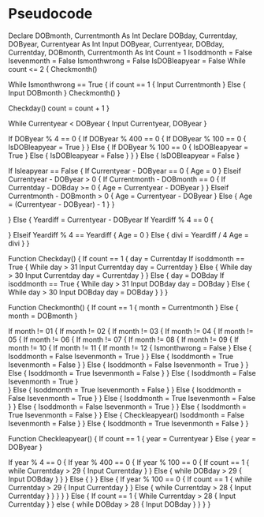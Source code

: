 # Pseudocode
Declare DOBmonth, Currentmonth As Int
Declare DOBday, Currentday, DOByear, Currentyear As Int
Input DOByear, Currentyear, DOBday, Currentday, DOBmonth, Currentmonth As Int
Count = 1
Isoddmonth = False
Isevenmonth = False
Ismonthwrong = False
IsDOBleapyear = False
While count <= 2 {
  Checkmonth()
 
  While Ismonthwrong == True {
    if count == 1 {
      Input Currentmonth
    } 
    Else {
      Input DOBmonth
    }
    Checkmonth()
  }

  Checkday()
  count = count + 1
}

While Currentyear < DOByear {
  Input Currentyear, DOByear
}

If DOByear % 4 == 0 {
  If DOByear % 400 == 0 {
    If DOByear % 100 == 0 {
      IsDOBleapyear = True
    }
  } 
  Else {
    If DOByear % 100 == 0 {
      IsDOBleapyear = True
    } 
    Else {
      IsDOBleapyear = False
    }
  }
} 
Else {
   IsDOBleapyear = False
}


If Isleapyear == False {
  If Currentyear - DOByear == 0 {
    Age = 0
  }
  Elseif Currentyear - DOByear > 0 {
    If Currentmonth - DOBmonth == 0 {
      If Currentday - DOBday >= 0 {
        Age = Currentyear - DOByear
      }
    }
    Elseif Currentmonth - DOBmonth > 0 {
      Age = Currentyear - DOByear
    }
    Else {
      Age = (Currentyear - DOByear) - 1
    }
  }

}
Else {
  Yeardiff = Currentyear - DOByear
  If Yeardiff % 4 == 0 {
  
  }
  Elseif Yeardiff % 4 == Yeardiff {
   Age = 0
  }
  Else {
    divi = Yeardiff / 4
    Age = divi
  }
}


Function Checkday() {
  If count == 1 {
    day = Currentday
    If isoddmonth == True {
      While day > 31
        Input Currentday
        day = Currentday
    }
    Else {
      While day > 30
        Input Currentday
        day = Currentday
    }
  }
  Else {
    day = DOBday
    If isoddmonth == True {
      While day > 31
        Input DOBday
        day = DOBday
    }
    Else {
      While day > 30
        Input DOBday
        day = DOBday
    }
  }
}




Function Checkmonth() {
  If count == 1 {
    month = Currentmonth
  }
  Else {
    month = DOBmonth
  }
  
  If month != 01 {
    If month != 02 {
      If month != 03 {
        If month != 04 {
          If month != 05 {
            If month != 06 {
              If month != 07 {
                If month != 08 {
                  If month != 09 {
                    If month != 10 {
                      If month != 11 {
                        If month != 12 {
                          Ismonthwrong = False
                        } 
                        Else {
                          Isoddmonth = False
                          Isevenmonth = True
                        }
                      }
                      Else {
                        Isoddmonth = True
                        Isevenmonth = False
                      }
                    }
                    Else {
                      Isoddmonth = False
                      Isevenmonth = True
                    }
                  }
                  Else {
                    Isoddmonth = True
                    Isevenmonth = False
                  }
                }
                Else {
                  Isoddmonth = False
                  Isevenmonth = True
                }    
              }
              Else {
                Isoddmonth = True
                Isevenmonth = False
              }
            }
            Else {
              Isoddmonth = False
              Isevenmonth = True
            }
          }
          Else {
            Isoddmonth = True
            Isevenmonth = False
          }
        } 
        Else {
          Isoddmonth = False
          Isevenmonth = True
        }
      }
      Else {
        Isoddmonth = True
        Isevenmonth = False
      }
    } 
    Else {
      Checkleapyear()
      Isoddmonth = False
      Isevenmonth = False
    }
  } 
  Else {
    Isoddmonth = True
    Isevenmonth = False
  }
}

Function Checkleapyear() {
  If count == 1 {
    year = Currentyear
  } 
  Else {
    year = DOByear
  }
  
  If year % 4 == 0 {
    If year % 400 == 0 {
      If year % 100 == 0 {
        If count == 1 {
          while Currentday > 29 {
            Input Currentday
          }
        }
        Else {
          while DOBday > 29 {
            Input DOBday 
          }
        }
      } 
      Else {
      }
    } 
    Else {
      If year % 100 == 0 {
        If count == 1 {
          while Currentday > 29 {
            Input Currentday
          } 
        }
        Else {
          while Currentday > 28 {
            Input Currentday
          }
        }
      }
    }
  } 
  Else {
    If count == 1 {
      While Currentday > 28 {
        Input Currentday
      }
    }
    else {
      while DOBday > 28 {
        Input DOBday
      }
    }
  }
} 
